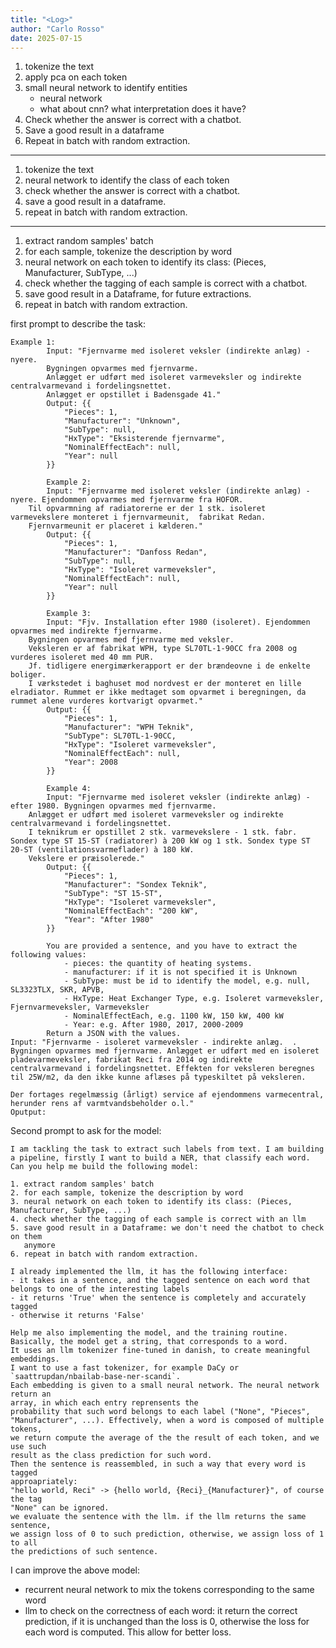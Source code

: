 ```yaml
---
title: "<Log>"
author: "Carlo Rosso"
date: 2025-07-15
---
```


1. tokenize the text
2. apply pca on each token
3. small neural network to identify entities
    - neural network
    - what about cnn? what interpretation does it have?
4. Check whether the answer is correct with a chatbot.
5. Save a good result in a dataframe
6. Repeat in batch with random extraction.

--- 

1. tokenize the text
2. neural network to identify the class of each token
3. check whether the answer is correct with a chatbot.
5. save a good result in a dataframe.
6. repeat in batch with random extraction.

---

1. extract random samples' batch
2. for each sample, tokenize the description by word
3. neural network on each token to identify its class: (Pieces, Manufacturer,
   SubType, ...)
4. check whether the tagging of each sample is correct with a chatbot.
5. save good result in a Dataframe, for future extractions.
6. repeat in batch with random extraction.


first prompt to describe the task:

```
Example 1:
        Input: "Fjernvarme med isoleret veksler (indirekte anlæg) - nyere. 
        Bygningen opvarmes med fjernvarme. 
        Anlægget er udført med isoleret varmeveksler og indirekte centralvarmevand i fordelingsnettet. 
        Anlægget er opstillet i Badensgade 41."
        Output: {{
            "Pieces": 1,
            "Manufacturer": "Unknown",
            "SubType": null,
            "HxType": "Eksisterende fjernvarme",
            "NominalEffectEach": null,
            "Year": null
        }}

        Example 2:
        Input: "Fjernvarme med isoleret veksler (indirekte anlæg) - nyere. Ejendommen opvarmes med fjernvarme fra HOFOR.
    Til opvarmning af radiatorerne er der 1 stk. isoleret varmevekslere monteret i fjernvarmeunit,  fabrikat Redan.
    Fjernvarmeunit er placeret i kælderen."
        Output: {{
            "Pieces": 1,
            "Manufacturer": "Danfoss Redan",
            "SubType": null,
            "HxType": "Isoleret varmeveksler",
            "NominalEffectEach": null,
            "Year": null
        }}

        Example 3:
        Input: "Fjv. Installation efter 1980 (isoleret). Ejendommen opvarmes med indirekte fjernvarme. 
    Bygningen opvarmes med fjernvarme med veksler.
    Veksleren er af fabrikat WPH, type SL70TL-1-90CC fra 2008 og vurderes isoleret med 40 mm PUR.
    Jf. tidligere energimærkerapport er der brændeovne i de enkelte boliger.
    I værkstedet i baghuset mod nordvest er der monteret en lille elradiator. Rummet er ikke medtaget som opvarmet i beregningen, da rummet alene vurderes kortvarigt opvarmet."
        Output: {{
            "Pieces": 1,
            "Manufacturer": "WPH Teknik",
            "SubType": SL70TL-1-90CC,
            "HxType": "Isoleret varmeveksler",
            "NominalEffectEach": null,
            "Year": 2008
        }}

        Example 4:
        Input: "Fjernvarme med isoleret veksler (indirekte anlæg) - efter 1980. Bygningen opvarmes med fjernvarme.
    Anlægget er udført med isoleret varmeveksler og indirekte centralvarmevand i fordelingsnettet.
    I teknikrum er opstillet 2 stk. varmevekslere - 1 stk. fabr. Sondex type ST 15-ST (radiatorer) à 200 kW og 1 stk. Sondex type ST 20-ST (ventilationsvarmeflader) à 180 kW.
    Vekslere er præisolerede."
        Output: {{
            "Pieces": 1,
            "Manufacturer": "Sondex Teknik",
            "SubType": "ST 15-ST",
            "HxType": "Isoleret varmeveksler",
            "NominalEffectEach": "200 kW",
            "Year": "After 1980"
        }}

        You are provided a sentence, and you have to extract the following values:
            - pieces: the quantity of heating systems.
            - manufacturer: if it is not specified it is Unknown
            - SubType: must be id to identify the model, e.g. null, SL3323TLX, SKR, APVB,
            - HxType: Heat Exchanger Type, e.g. Isoleret varmeveksler, Fjernvarmeveksler, Varmeveksler
            - NominalEffectEach, e.g. 1100 kW, 150 kW, 400 kW
            - Year: e.g. After 1980, 2017, 2000-2009
        Return a JSON with the values.
Input: "Fjernvarme - isoleret varmeveksler - indirekte anlæg.  .  Bygningen opvarmes med fjernvarme. Anlægget er udført med en isoleret pladevarmeveksler, fabrikat Reci fra 2014 og indirekte centralvarmevand i fordelingsnettet. Effekten for veksleren beregnes til 25W/m2, da den ikke kunne aflæses på typeskiltet på veksleren.

Der fortages regelmæssig (årligt) service af ejendommens varmecentral, herunder rens af varmtvandsbeholder o.l."
Oputput:
```

Second prompt to ask for the model:

```
I am tackling the task to extract such labels from text. I am building a pipeline, firstly I want to build a NER, that classify each word. Can you help me build the following model:

1. extract random samples' batch
2. for each sample, tokenize the description by word
3. neural network on each token to identify its class: (Pieces, Manufacturer, SubType, ...)
4. check whether the tagging of each sample is correct with an llm 
5. save good result in a Dataframe: we don't need the chatbot to check on them
   anymore
6. repeat in batch with random extraction.

I already implemented the llm, it has the following interface:
- it takes in a sentence, and the tagged sentence on each word that belongs to one of the interesting labels
- it returns 'True' when the sentence is completely and accurately tagged
- otherwise it returns 'False'

Help me also implementing the model, and the training routine. 
Basically, the model get a string, that corresponds to a word.
It uses an llm tokenizer fine-tuned in danish, to create meaningful embeddings.
I want to use a fast tokenizer, for example DaCy or `saattrupdan/nbailab-base-ner-scandi`.
Each embedding is given to a small neural network. The neural network return an 
array, in which each entry reprensents the
probability that such word belongs to each label ("None", "Pieces",
"Manufacturer", ...). Effectively, when a word is composed of multiple tokens,
we return compute the average of the the result of each token, and we use such
result as the class prediction for such word.
Then the sentence is reassembled, in such a way that every word is tagged
approapriately:
"hello world, Reci" -> {hello world, {Reci}_{Manufacturer}", of course the tag
"None" can be ignored.
we evaluate the sentence with the llm. if the llm returns the same sentence,
we assign loss of 0 to such prediction, otherwise, we assign loss of 1 to all
the predictions of such sentence.
```

I can improve the above model:
- recurrent neural network to mix the tokens corresponding to the same word
- llm to check on the correctness of each word: it return the correct
  prediction, if it is unchanged than the loss is 0, otherwise the loss for each
  word is computed. This allow for better loss.
